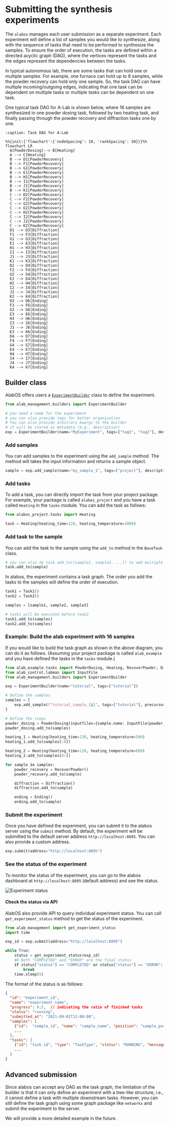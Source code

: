 # Submitting the synthesis experiments

The `alabos` manages each user submission as a separate experiment. Each experiment will define a list of samples you would
like to synthesize, along with the sequence of tasks that need to be performed to synthesize the samples. To ensure the order
of execution, the tasks are defined within a directed acyclic graph (DAG), where the vertices represent the tasks and the edges
represent the dependencies between the tasks.

In typical autonomous lab, there are some tasks that can hold one or multiple samples. For example, one furnace can hold up to
8 samples, while the powder recovery can hold only one sample. So, the task DAG can have multiple incoming/outgoing edges, 
indicating that one task can be dependent on multiple tasks or multiple tasks can be dependent on one task.

One typical task DAG for A-Lab is shown below, where 16 samples are synthesized in one powder dosing task, followed by two heating task, and
finally passing through the powder recovery and diffraction tasks one by one.

```{mermaid}
:caption: Task DAG for A-Lab

%%{init:{'flowchart':{'nodeSpacing': 10, 'rankSpacing': 50}}}%%
flowchart LR
  A[PowderDosing]--> B[Heating]
  A --> C[Heating]
  B --> D1[PowderRecovery]
  B --> F1[PowderRecovery]
  B --> G1[PowderRecovery]
  B --> E1[PowderRecovery]
  B --> H1[PowderRecovery]
  B --> I1[PowderRecovery]
  B --> J1[PowderRecovery]
  B --> K1[PowderRecovery]
  C --> D2[PowderRecovery]
  C --> F2[PowderRecovery]
  C --> G2[PowderRecovery]
  C --> E2[PowderRecovery]
  C --> H2[PowderRecovery]
  C --> I2[PowderRecovery]
  C --> J2[PowderRecovery]
  C --> K2[PowderRecovery]
  D1 --> D3[Diffraction]
  F1 --> F3[Diffraction]
  G1 --> G3[Diffraction]
  E1 --> E3[Diffraction]
  H1 --> H3[Diffraction]
  I1 --> I3[Diffraction]
  J1 --> J3[Diffraction]
  K1 --> K3[Diffraction]
  D2 --> D4[Diffraction]
  F2 --> F4[Diffraction]
  G2 --> G4[Diffraction]
  E2 --> E4[Diffraction]
  H2 --> H4[Diffraction]
  I2 --> I4[Diffraction]
  J2 --> J4[Diffraction]
  K2 --> K4[Diffraction]
  D3 --> D6[Ending]
  F3 --> F6[Ending]
  G3 --> G6[Ending]
  E3 --> E6[Ending]
  H3 --> H6[Ending]
  I3 --> I6[Ending]
  J3 --> J6[Ending]
  K3 --> K6[Ending]
  D4 --> D7[Ending]
  F4 --> F7[Ending]
  G4 --> G7[Ending]
  E4 --> E7[Ending]
  H4 --> H7[Ending]
  I4 --> I7[Ending]
  J4 --> J7[Ending]
  K4 --> K7[Ending]
```

## Builder class
AlabOS offers users a [`ExperimentBuilder`](alab_management.builders.experimentbuilder.ExperimentBuilder) class to define the
experiment. 

```python
from alab_management.builders import ExperimentBuilder

# you need a name for the experiment
# you can also provide tags for better organization
# You can also provide arbitrary kwargs to the builder
# it will be stored as metadata (e.g., description)
exp = ExperimentBuilder(name="MyExperiment", tags=["tag1", "tag2"], description="My first experiment")
```

### Add samples
You can add samples to the experiment using the `add_sample` method. The method will takes the input information and 
returns a sample object.

```python
sample = exp.add_sample(name="my_sample_1", tags=["project"], description="My first sample")
```

### Add tasks
To add a task, you can directly import the task from your project package. For example, your package is called
`alabos_project` and you have a task called `Heating` in the `tasks` module. You can add the task as follows:

```python
from alabos_project.tasks import Heating

task = Heating(heating_time=120, heating_temperature=1000)
```

### Add task to the sample
You can add the task to the sample using the `add_to` method in the `BaseTask` class.
```python
# you can also do task.add_to([sample1, sample2, ...]) to add multiple samples to the task
task.add_to(sample)
```

In alabos, the experiment contains a task graph. The order you add the tasks to the samples will define the order of execution.

```python
task1 = Task1()
task2 = Task2()

samples = [sample1, sample2, sample3]

# task1 will be executed before task2
task1.add_to(samples)
task2.add_to(samples)
```

### Example: Build the alab experiment with 16 samples
If you would like to build the task graph as shown in the above diagram, you can do it as follows. (Assuming your project
package is called `alab_example` and you have defined the tasks in the `tasks` module.)

```python
from alab_example.tasks import PowderDosing, Heating, RecoverPowder, Diffraction, Ending
from alab_control.labman import InputFile
from alab_management.builders import ExperimentBuilder

exp = ExperimentBuilder(name="tutorial", tags=["tutorial"])

# Define the samples
samples = [
    exp.add_sample(f"tutorial_sample_{i}", tags=["tutorial"], precursors={"Li2CO3": 0.5 * i}) for i in range(1, 17)
]

# Define the steps
powder_dosing = PowderDosing(inputfiles={sample.name: InputFile(powder_dispenses=sample.metadata["precursors"]).to_json() for sample in samples})
powder_dosing.add_to(samples)

heating_1 = Heating(heating_time=120, heating_temperature=500)
heating_1.add_to(samples[:8])

heating_2 = Heating(heating_time=120, heating_temperature=600)
heating_2.add_to(samples[8:])

for sample in samples:
    powder_recovery = RecoverPowder()
    powder_recovery.add_to(sample)

    diffraction = Diffraction()
    diffraction.add_to(sample)

    ending = Ending()
    ending.add_to(sample)
```

### Submit the experiment
Once you have defined the experiment, you can submit it to the alabos server using the `submit` method. By default, the
experiment will be submitted to the default server address `http://localhost:8895`. You can also provide a custom address.

```python
exp.submit(address="http://localhost:8895")
```

### See the status of the experiment
To monitor the status of the experiment, you can go to the alabos dashboard at `http://localhost:8895` (default address)
and see the status.

![Experiment status](./_static/status_dashboard.png)

#### Check the status via API
AlabOS also provide API to query individual experiment status. You can call `get_experiment_status` method to get the status
of the experiment.

```python
from alab_management import get_experiment_status
import time

exp_id = exp.submit(address="http://localhost:8895")

while True:
    status = get_experiment_status(exp_id)
    ## Both "COMPLETED" and "ERROR" are the final status
    if status["status"] == "COMPLETED" or status["status"] == "ERROR":
        break
    time.sleep(5)
```

The format of the status is as follows:
```json
{
  "id": "experiment_id",
  "name": "experiment_name",
  "progress": 0.5,  // indicating the ratio of finished tasks
  "status": "running",
  "submitted_at": "2021-09-01T12:00:00",
  "samples": [
    {"id":  "sample_id", "name": "sample_name", "position": "sample_position"},
    ...
  ],
  "tasks": [
    {"id": "task_id", "type": "TaskType", "status": "RUNNING", "message": "Complete. Measured 0 mg of powder."},
    ...
  ]
}
```

## Advanced submission
Since alabos can accept any DAG as the task graph, the limitation of the builder is that it can only define an experiment
with a tree-like structure, i.e., it cannot define a task with multiple downstream tasks. However, you can still define
the task graph using some graph package like `networkx` and submit the experiment to the server.

We will provide a more detailed example in the future.
